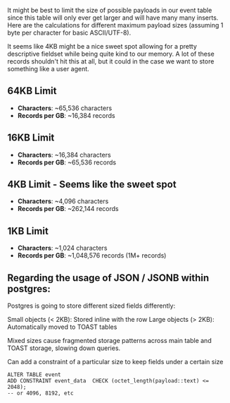 It might be best to limit the size of possible payloads in our event table since this table will only ever get larger and will have many many inserts.
Here are the calculations for different maximum payload sizes (assuming 1 byte per character for basic ASCII/UTF-8).

It seems like 4KB might be a nice sweet spot allowing for a pretty descriptive fieldset while being quite kind to our memory. A lot of these records shouldn't hit this at all, but it could in the case we want to store something like a user agent.

## 64KB Limit
- **Characters**: ~65,536 characters 
- **Records per GB**: ~16,384 records

## 16KB Limit
- **Characters**: ~16,384 characters
- **Records per GB**: ~65,536 records

## 4KB Limit - Seems like the sweet spot
- **Characters**: ~4,096 characters
- **Records per GB**: ~262,144 records

## 1KB Limit
- **Characters**: ~1,024 characters
- **Records per GB**: ~1,048,576 records (1M+ records)

## Regarding the usage of JSON / JSONB within postgres:

Postgres is going to store different sized fields differently:

Small objects (< 2KB): Stored inline with the row
Large objects (> 2KB): Automatically moved to TOAST tables

Mixed sizes cause fragmented storage patterns across main table and TOAST storage, slowing down queries.

Can add a constraint of a particular size to keep fields under a certain size

```
ALTER TABLE event 
ADD CONSTRAINT event_data  CHECK (octet_length(payload::text) <= 2048);
-- or 4096, 8192, etc
```